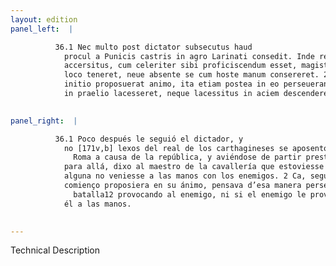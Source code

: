 ```yaml
---
layout: edition
panel_left:  |

          36.1 Nec multo post dictator subsecutus haud
            procul a Punicis castris in agro Larinati consedit. Inde reipublicae causa Romam
            accersitus, cum celeriter sibi proficiscendum esset, magistro equitum denuntiat, ut sese
            loco teneret, neue absente se cum hoste manum consereret. 2 Nam sicut ab
            initio proposuerat animo, ita etiam postea in eo perseuerandum putabat, ut neque hostem
            in praelio lacesseret, neque lacessitus in aciem descenderet.
        

panel_right:  |

          36.1 Poco después le seguió el dictador, y
            no [171v,b] lexos del real de los carthagineses se aposentó en el campo Larinate, donde fue llamado para venir a
              Roma a causa de la república, y aviéndose de partir prestamente
            para allá, dixo al maestro de la cavallería que estoviesse quedo en el real y en manera
            alguna no veniesse a las manos con los enemigos. 2 Ca, segund que desd’el
            comienço proposiera en su ánimo, pensava d’esa manera perseverar después de no pelear en
              batalla12 provocando al enemigo, ni si el enemigo le provocasse venir con
            él a las manos.
        

---
```


 Technical Description 

        